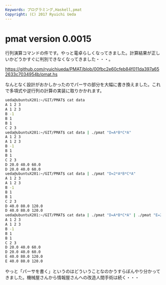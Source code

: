 ```yaml
---
Keywords: プログラミング,Haskell,pmat
Copyright: (C) 2017 Ryuichi Ueda
---
```


# <!--:ja-->pmat version 0.0015<!--:-->
<!--:ja-->行列演算コマンドの件です。やっと電卓らしくなってきました。計算結果が正しいかどうかすぐに判別できなくなってきました・・・。

<a target="_blank" href="https://github.com/ryuichiueda/PMAT/blob/00fbc2e60cfeb84f011da397a652633c7034954b/pmat.hs">https://github.com/ryuichiueda/PMAT/blob/00fbc2e60cfeb84f011da397a652633c7034954b/pmat.hs</a>

なんとなく設計がおかしかったのでパーサの部分を大幅に書き換えました。これで多項式や逆行列の計算の実装に取りかかれます。

```bash
ueda@ubuntuX201:~/GIT/PMAT$ cat data 
A 1 2 3
A 1 2 3
B -1
B 1
B 1
C 2 3
ueda@ubuntuX201:~/GIT/PMAT$ cat data | ./pmat "D=A*B*C*A"
A 1 2 3
A 1 2 3
B -1
B 1
B 1
C 2 3
D 20.0 40.0 60.0
D 20.0 40.0 60.0
ueda@ubuntuX201:~/GIT/PMAT$ cat data | ./pmat "D=2*A*B*C*A"
A 1 2 3
A 1 2 3
B -1
B 1
B 1
C 2 3
D 40.0 80.0 120.0
D 40.0 80.0 120.0
ueda@ubuntuX201:~/GIT/PMAT$ cat data | ./pmat "D=A*B*C*A" | ./pmat "E=2*D"
A 1 2 3
A 1 2 3
B -1
B 1
B 1
C 2 3
D 20.0 40.0 60.0
D 20.0 40.0 60.0
E 40.0 80.0 120.0
E 40.0 80.0 120.0
```

やっと「パーサを書く」というのはどういうことなのかうすらぼんやり分かってきました。機械屋さんから情報屋さんへの改造人間手術は続く・・・<!--:-->
